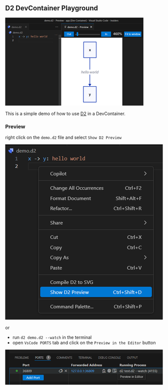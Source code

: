 ## D2 DevContainer Playground

![demo](demo.png)

This is a simple demo of how to use [D2](https://d2lang.com) in a DevContainer.

### Preview

right click on the `demo.d2` file and select `Show D2 Preview`

![right_click](right_click.png)

or 

- run `d2 demo.d2 --watch` in the terminal
- open `VsCode PORTS` tab and click on the `Preview in the Editor` button

![preview_in_editor](preview_in_editor.png)
